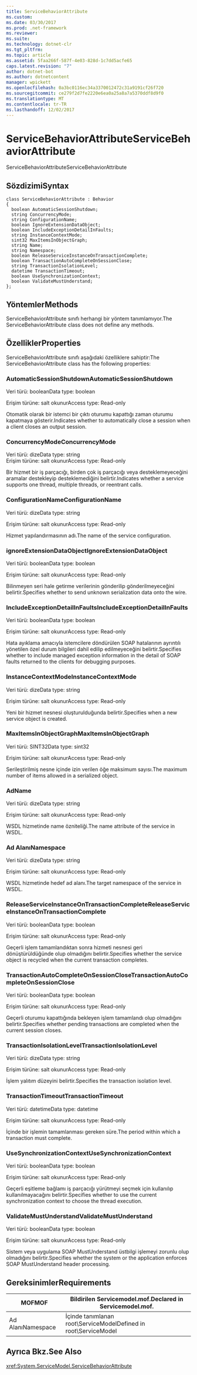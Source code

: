```yaml
---
title: ServiceBehaviorAttribute
ms.custom: 
ms.date: 03/30/2017
ms.prod: .net-framework
ms.reviewer: 
ms.suite: 
ms.technology: dotnet-clr
ms.tgt_pltfrm: 
ms.topic: article
ms.assetid: 5faa266f-587f-4e03-828d-1c7dd5acfe65
caps.latest.revision: "7"
author: dotnet-bot
ms.author: dotnetcontent
manager: wpickett
ms.openlocfilehash: 0a3bc0116ec34a3370012472c31a9191cf26f720
ms.sourcegitcommit: ce279f2d7fe2220e6ea0a25a8a7a5370ddf8d9f0
ms.translationtype: MT
ms.contentlocale: tr-TR
ms.lasthandoff: 12/02/2017
---
```

# <a name="servicebehaviorattribute"></a><span data-ttu-id="78119-102">ServiceBehaviorAttribute</span><span class="sxs-lookup"><span data-stu-id="78119-102">ServiceBehaviorAttribute</span></span>
<span data-ttu-id="78119-103">ServiceBehaviorAttribute</span><span class="sxs-lookup"><span data-stu-id="78119-103">ServiceBehaviorAttribute</span></span>  
  
## <a name="syntax"></a><span data-ttu-id="78119-104">Sözdizimi</span><span class="sxs-lookup"><span data-stu-id="78119-104">Syntax</span></span>  
  
```  
class ServiceBehaviorAttribute : Behavior  
{  
  boolean AutomaticSessionShutdown;  
  string ConcurrencyMode;  
  string ConfigurationName;  
  boolean IgnoreExtensionDataObject;  
  boolean IncludeExceptionDetailInFaults;  
  string InstanceContextMode;  
  sint32 MaxItemsInObjectGraph;  
  string Name;  
  string Namespace;  
  boolean ReleaseServiceInstanceOnTransactionComplete;  
  boolean TransactionAutoCompleteOnSessionClose;  
  string TransactionIsolationLevel;  
  datetime TransactionTimeout;  
  boolean UseSynchronizationContext;  
  boolean ValidateMustUnderstand;  
};  
```  
  
## <a name="methods"></a><span data-ttu-id="78119-105">Yöntemler</span><span class="sxs-lookup"><span data-stu-id="78119-105">Methods</span></span>  
 <span data-ttu-id="78119-106">ServiceBehaviorAttribute sınıfı herhangi bir yöntem tanımlamıyor.</span><span class="sxs-lookup"><span data-stu-id="78119-106">The ServiceBehaviorAttribute class does not define any methods.</span></span>  
  
## <a name="properties"></a><span data-ttu-id="78119-107">Özellikler</span><span class="sxs-lookup"><span data-stu-id="78119-107">Properties</span></span>  
 <span data-ttu-id="78119-108">ServiceBehaviorAttribute sınıfı aşağıdaki özelliklere sahiptir:</span><span class="sxs-lookup"><span data-stu-id="78119-108">The ServiceBehaviorAttribute class has the following properties:</span></span>  
  
### <a name="automaticsessionshutdown"></a><span data-ttu-id="78119-109">AutomaticSessionShutdown</span><span class="sxs-lookup"><span data-stu-id="78119-109">AutomaticSessionShutdown</span></span>  
 <span data-ttu-id="78119-110">Veri türü: boolean</span><span class="sxs-lookup"><span data-stu-id="78119-110">Data type: boolean</span></span>  
  
 <span data-ttu-id="78119-111">Erişim türüne: salt okunur</span><span class="sxs-lookup"><span data-stu-id="78119-111">Access type: Read-only</span></span>  
  
 <span data-ttu-id="78119-112">Otomatik olarak bir istemci bir çıktı oturumu kapattığı zaman oturumu kapatmaya gösterir.</span><span class="sxs-lookup"><span data-stu-id="78119-112">Indicates whether to automatically close a session when a client closes an output session.</span></span>  
  
### <a name="concurrencymode"></a><span data-ttu-id="78119-113">ConcurrencyMode</span><span class="sxs-lookup"><span data-stu-id="78119-113">ConcurrencyMode</span></span>  
 <span data-ttu-id="78119-114">Veri türü: dize</span><span class="sxs-lookup"><span data-stu-id="78119-114">Data type: string</span></span>  
<span data-ttu-id="78119-115">Erişim türüne: salt okunur</span><span class="sxs-lookup"><span data-stu-id="78119-115">Access type: Read-only</span></span>  
  
 <span data-ttu-id="78119-116">Bir hizmet bir iş parçacığı, birden çok iş parçacığı veya desteklemeyeceğini aramalar destekleyip desteklemediğini belirtir.</span><span class="sxs-lookup"><span data-stu-id="78119-116">Indicates whether a service supports one thread, multiple threads, or reentrant calls.</span></span>  
  
### <a name="configurationname"></a><span data-ttu-id="78119-117">ConfigurationName</span><span class="sxs-lookup"><span data-stu-id="78119-117">ConfigurationName</span></span>  
 <span data-ttu-id="78119-118">Veri türü: dize</span><span class="sxs-lookup"><span data-stu-id="78119-118">Data type: string</span></span>  
  
 <span data-ttu-id="78119-119">Erişim türüne: salt okunur</span><span class="sxs-lookup"><span data-stu-id="78119-119">Access type: Read-only</span></span>  
  
 <span data-ttu-id="78119-120">Hizmet yapılandırmasının adı.</span><span class="sxs-lookup"><span data-stu-id="78119-120">The name of the service configuration.</span></span>  
  
### <a name="ignoreextensiondataobject"></a><span data-ttu-id="78119-121">ignoreExtensionDataObject</span><span class="sxs-lookup"><span data-stu-id="78119-121">IgnoreExtensionDataObject</span></span>  
 <span data-ttu-id="78119-122">Veri türü: boolean</span><span class="sxs-lookup"><span data-stu-id="78119-122">Data type: boolean</span></span>  
  
 <span data-ttu-id="78119-123">Erişim türüne: salt okunur</span><span class="sxs-lookup"><span data-stu-id="78119-123">Access type: Read-only</span></span>  
  
 <span data-ttu-id="78119-124">Bilinmeyen seri hale getirme verilerinin gönderilip gönderilmeyeceğini belirtir.</span><span class="sxs-lookup"><span data-stu-id="78119-124">Specifies whether to send unknown serialization data onto the wire.</span></span>  
  
### <a name="includeexceptiondetailinfaults"></a><span data-ttu-id="78119-125">IncludeExceptionDetailInFaults</span><span class="sxs-lookup"><span data-stu-id="78119-125">IncludeExceptionDetailInFaults</span></span>  
 <span data-ttu-id="78119-126">Veri türü: boolean</span><span class="sxs-lookup"><span data-stu-id="78119-126">Data type: boolean</span></span>  
  
 <span data-ttu-id="78119-127">Erişim türüne: salt okunur</span><span class="sxs-lookup"><span data-stu-id="78119-127">Access type: Read-only</span></span>  
  
 <span data-ttu-id="78119-128">Hata ayıklama amacıyla istemcilere döndürülen SOAP hatalarının ayrıntılı yönetilen özel durum bilgileri dahil edilip edilmeyeceğini belirtir.</span><span class="sxs-lookup"><span data-stu-id="78119-128">Specifies whether to include managed exception information in the detail of SOAP faults returned to the clients for debugging purposes.</span></span>  
  
### <a name="instancecontextmode"></a><span data-ttu-id="78119-129">InstanceContextMode</span><span class="sxs-lookup"><span data-stu-id="78119-129">InstanceContextMode</span></span>  
 <span data-ttu-id="78119-130">Veri türü: dize</span><span class="sxs-lookup"><span data-stu-id="78119-130">Data type: string</span></span>  
  
 <span data-ttu-id="78119-131">Erişim türüne: salt okunur</span><span class="sxs-lookup"><span data-stu-id="78119-131">Access type: Read-only</span></span>  
  
 <span data-ttu-id="78119-132">Yeni bir hizmet nesnesi oluşturulduğunda belirtir.</span><span class="sxs-lookup"><span data-stu-id="78119-132">Specifies when a new service object is created.</span></span>  
  
### <a name="maxitemsinobjectgraph"></a><span data-ttu-id="78119-133">MaxItemsInObjectGraph</span><span class="sxs-lookup"><span data-stu-id="78119-133">MaxItemsInObjectGraph</span></span>  
 <span data-ttu-id="78119-134">Veri türü: SINT32</span><span class="sxs-lookup"><span data-stu-id="78119-134">Data type: sint32</span></span>  
  
 <span data-ttu-id="78119-135">Erişim türüne: salt okunur</span><span class="sxs-lookup"><span data-stu-id="78119-135">Access type: Read-only</span></span>  
  
 <span data-ttu-id="78119-136">Serileştirilmiş nesne içinde izin verilen öğe maksimum sayısı.</span><span class="sxs-lookup"><span data-stu-id="78119-136">The maximum number of items allowed in a serialized object.</span></span>  
  
### <a name="name"></a><span data-ttu-id="78119-137">Ad</span><span class="sxs-lookup"><span data-stu-id="78119-137">Name</span></span>  
 <span data-ttu-id="78119-138">Veri türü: dize</span><span class="sxs-lookup"><span data-stu-id="78119-138">Data type: string</span></span>  
  
 <span data-ttu-id="78119-139">Erişim türüne: salt okunur</span><span class="sxs-lookup"><span data-stu-id="78119-139">Access type: Read-only</span></span>  
  
 <span data-ttu-id="78119-140">WSDL hizmetinde name özniteliği.</span><span class="sxs-lookup"><span data-stu-id="78119-140">The name attribute of the service in WSDL.</span></span>  
  
### <a name="namespace"></a><span data-ttu-id="78119-141">Ad Alanı</span><span class="sxs-lookup"><span data-stu-id="78119-141">Namespace</span></span>  
 <span data-ttu-id="78119-142">Veri türü: dize</span><span class="sxs-lookup"><span data-stu-id="78119-142">Data type: string</span></span>  
  
 <span data-ttu-id="78119-143">Erişim türüne: salt okunur</span><span class="sxs-lookup"><span data-stu-id="78119-143">Access type: Read-only</span></span>  
  
 <span data-ttu-id="78119-144">WSDL hizmetinde hedef ad alanı.</span><span class="sxs-lookup"><span data-stu-id="78119-144">The target namespace of the service in WSDL.</span></span>  
  
### <a name="releaseserviceinstanceontransactioncomplete"></a><span data-ttu-id="78119-145">ReleaseServiceInstanceOnTransactionComplete</span><span class="sxs-lookup"><span data-stu-id="78119-145">ReleaseServiceInstanceOnTransactionComplete</span></span>  
 <span data-ttu-id="78119-146">Veri türü: boolean</span><span class="sxs-lookup"><span data-stu-id="78119-146">Data type: boolean</span></span>  
  
 <span data-ttu-id="78119-147">Erişim türüne: salt okunur</span><span class="sxs-lookup"><span data-stu-id="78119-147">Access type: Read-only</span></span>  
  
 <span data-ttu-id="78119-148">Geçerli işlem tamamlandıktan sonra hizmeti nesnesi geri dönüştürüldüğünde olup olmadığını belirtir.</span><span class="sxs-lookup"><span data-stu-id="78119-148">Specifies whether the service object is recycled when the current transaction completes.</span></span>  
  
### <a name="transactionautocompleteonsessionclose"></a><span data-ttu-id="78119-149">TransactionAutoCompleteOnSessionClose</span><span class="sxs-lookup"><span data-stu-id="78119-149">TransactionAutoCompleteOnSessionClose</span></span>  
 <span data-ttu-id="78119-150">Veri türü: boolean</span><span class="sxs-lookup"><span data-stu-id="78119-150">Data type: boolean</span></span>  
  
 <span data-ttu-id="78119-151">Erişim türüne: salt okunur</span><span class="sxs-lookup"><span data-stu-id="78119-151">Access type: Read-only</span></span>  
  
 <span data-ttu-id="78119-152">Geçerli oturumu kapattığında bekleyen işlem tamamlandı olup olmadığını belirtir.</span><span class="sxs-lookup"><span data-stu-id="78119-152">Specifies whether pending transactions are completed when the current session closes.</span></span>  
  
### <a name="transactionisolationlevel"></a><span data-ttu-id="78119-153">TransactionIsolationLevel</span><span class="sxs-lookup"><span data-stu-id="78119-153">TransactionIsolationLevel</span></span>  
 <span data-ttu-id="78119-154">Veri türü: dize</span><span class="sxs-lookup"><span data-stu-id="78119-154">Data type: string</span></span>  
  
 <span data-ttu-id="78119-155">Erişim türüne: salt okunur</span><span class="sxs-lookup"><span data-stu-id="78119-155">Access type: Read-only</span></span>  
  
 <span data-ttu-id="78119-156">İşlem yalıtım düzeyini belirtir.</span><span class="sxs-lookup"><span data-stu-id="78119-156">Specifies the transaction isolation level.</span></span>  
  
### <a name="transactiontimeout"></a><span data-ttu-id="78119-157">TransactionTimeout</span><span class="sxs-lookup"><span data-stu-id="78119-157">TransactionTimeout</span></span>  
 <span data-ttu-id="78119-158">Veri türü: datetime</span><span class="sxs-lookup"><span data-stu-id="78119-158">Data type: datetime</span></span>  
  
 <span data-ttu-id="78119-159">Erişim türüne: salt okunur</span><span class="sxs-lookup"><span data-stu-id="78119-159">Access type: Read-only</span></span>  
  
 <span data-ttu-id="78119-160">İçinde bir işlemin tamamlanması gereken süre.</span><span class="sxs-lookup"><span data-stu-id="78119-160">The period within which a transaction must complete.</span></span>  
  
### <a name="usesynchronizationcontext"></a><span data-ttu-id="78119-161">UseSynchronizationContext</span><span class="sxs-lookup"><span data-stu-id="78119-161">UseSynchronizationContext</span></span>  
 <span data-ttu-id="78119-162">Veri türü: boolean</span><span class="sxs-lookup"><span data-stu-id="78119-162">Data type: boolean</span></span>  
  
 <span data-ttu-id="78119-163">Erişim türüne: salt okunur</span><span class="sxs-lookup"><span data-stu-id="78119-163">Access type: Read-only</span></span>  
  
 <span data-ttu-id="78119-164">Geçerli eşitleme bağlamı iş parçacığı yürütmeyi seçmek için kullanılıp kullanılmayacağını belirtir.</span><span class="sxs-lookup"><span data-stu-id="78119-164">Specifies whether to use the current synchronization context to choose the thread execution.</span></span>  
  
### <a name="validatemustunderstand"></a><span data-ttu-id="78119-165">ValidateMustUnderstand</span><span class="sxs-lookup"><span data-stu-id="78119-165">ValidateMustUnderstand</span></span>  
 <span data-ttu-id="78119-166">Veri türü: boolean</span><span class="sxs-lookup"><span data-stu-id="78119-166">Data type: boolean</span></span>  
  
 <span data-ttu-id="78119-167">Erişim türüne: salt okunur</span><span class="sxs-lookup"><span data-stu-id="78119-167">Access type: Read-only</span></span>  
  
 <span data-ttu-id="78119-168">Sistem veya uygulama SOAP MustUnderstand üstbilgi işlemeyi zorunlu olup olmadığını belirtir.</span><span class="sxs-lookup"><span data-stu-id="78119-168">Specifies whether the system or the application enforces SOAP MustUnderstand header processing.</span></span>  
  
## <a name="requirements"></a><span data-ttu-id="78119-169">Gereksinimler</span><span class="sxs-lookup"><span data-stu-id="78119-169">Requirements</span></span>  
  
|<span data-ttu-id="78119-170">MOF</span><span class="sxs-lookup"><span data-stu-id="78119-170">MOF</span></span>|<span data-ttu-id="78119-171">Bildirilen Servicemodel.mof.</span><span class="sxs-lookup"><span data-stu-id="78119-171">Declared in Servicemodel.mof.</span></span>|  
|---------|-----------------------------------|  
|<span data-ttu-id="78119-172">Ad Alanı</span><span class="sxs-lookup"><span data-stu-id="78119-172">Namespace</span></span>|<span data-ttu-id="78119-173">İçinde tanımlanan root\ServiceModel</span><span class="sxs-lookup"><span data-stu-id="78119-173">Defined in root\ServiceModel</span></span>|  
  
## <a name="see-also"></a><span data-ttu-id="78119-174">Ayrıca Bkz.</span><span class="sxs-lookup"><span data-stu-id="78119-174">See Also</span></span>  
 <xref:System.ServiceModel.ServiceBehaviorAttribute>
